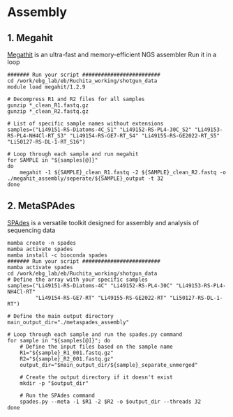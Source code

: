 # Assembly
## 1. Megahit
[Megathit](https://github.com/voutcn/megahit) is an ultra-fast and memory-efficient NGS assembler
Run it in a loop
```
####### Run your script #########################
cd /work/ebg_lab/eb/Ruchita_working/shotgun_data
module load megahit/1.2.9

# Decompress R1 and R2 files for all samples
gunzip *_clean_R1.fastq.gz
gunzip *_clean_R2.fastq.gz

# List of specific sample names without extensions
samples=("Li49151-RS-Diatoms-4C_S1" "Li49152-RS-PL4-30C_S2" "Li49153-RS-PL4-NH4Cl-RT_S3" "Li49154-RS-GE7-RT_S4" "Li49155-RS-GE2022-RT_S5" "Li50127-RS-DL-1-RT_S16")

# Loop through each sample and run megahit
for SAMPLE in "${samples[@]}"
do
    megahit -1 ${SAMPLE}_clean_R1.fastq -2 ${SAMPLE}_clean_R2.fastq -o ./megahit_assembly/seperate/${SAMPLE}_output -t 32
done
```
## 2. MetaSPAdes
[SPAdes](https://github.com/ablab/spades) is a versatile toolkit designed for assembly and analysis of sequencing data
```
mamba create -n spades
mamba activate spades
mamba install -c bioconda spades
####### Run your script #########################
mamba activate spades
cd /work/ebg_lab/eb/Ruchita_working/shotgun_data
# Define the array with your specific samples
samples=("Li49151-RS-Diatoms-4C" "Li49152-RS-PL4-30C" "Li49153-RS-PL4-NH4Cl-RT" 
         "Li49154-RS-GE7-RT" "Li49155-RS-GE2022-RT" "Li50127-RS-DL-1-RT")

# Define the main output directory
main_output_dir="./metaspades_assembly"

# Loop through each sample and run the spades.py command
for sample in "${samples[@]}"; do
    # Define the input files based on the sample name
    R1="${sample}_R1_001.fastq.gz"
    R2="${sample}_R2_001.fastq.gz"
    output_dir="$main_output_dir/${sample}_separate_unmerged"
    
    # Create the output directory if it doesn't exist
    mkdir -p "$output_dir"
    
    # Run the SPAdes command
    spades.py --meta -1 $R1 -2 $R2 -o $output_dir --threads 32
done
```
